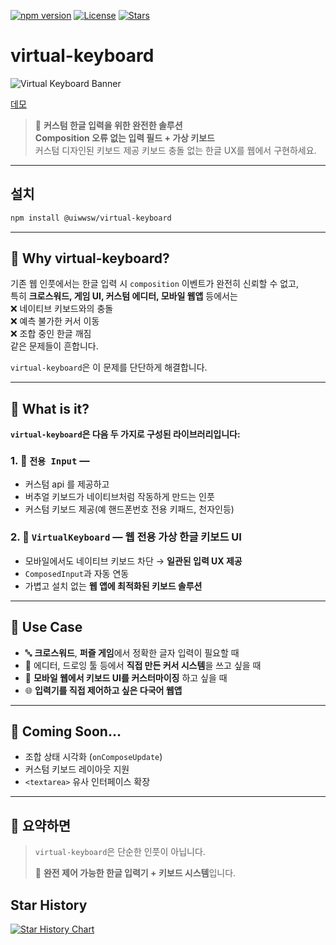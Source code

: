 [![npm version](https://img.shields.io/npm/v/@uiwwsw/virtual-keyboard.svg)](https://www.npmjs.com/package/@uiwwsw/virtual-keyboard)
[![License](https://img.shields.io/github/license/uiwwsw/virtual-keyboard)](https://github.com/uiwwsw/virtual-keyboard/blob/main/LICENSE)
[![Stars](https://img.shields.io/github/stars/uiwwsw/virtual-keyboard?style=flat)](https://github.com/uiwwsw/virtual-keyboard/stargazers)

# virtual-keyboard
![Virtual Keyboard Banner](https://raw.githubusercontent.com/uiwwsw/virtual-keyboard/main/docs/banner.png)


[데모](https://composed-input-y46p.vercel.app/)

> 🧩 **커스텀 한글 입력을 위한 완전한 솔루션**  
> **Composition 오류 없는 입력 필드 + 가상 키보드**  
> 커스텀 디자인된 키보드 제공
> 키보드 충돌 없는 한글 UX를 웹에서 구현하세요.

---

## 설치

```bash
npm install @uiwwsw/virtual-keyboard
```

---

## 🥁 Why virtual-keyboard?

기존 웹 인풋에서는 한글 입력 시 `composition` 이벤트가 완전히 신뢰할 수 없고,  
특히 **크로스워드, 게임 UI, 커스텀 에디터, 모바일 웹앱** 등에서는  
❌ 네이티브 키보드와의 충돌  
❌ 예측 불가한 커서 이동  
❌ 조합 중인 한글 깨짐  
같은 문제들이 흔합니다.

`virtual-keyboard`은 이 문제를 단단하게 해결합니다.

---

## 🧩 What is it?

**`virtual-keyboard`은 다음 두 가지로 구성된 라이브러리입니다:**

### 1. 🧠 `전용 Input` —

- 커스텀 api 를 제공하고
- 버추얼 키보드가 네이티브처럼 작동하게 만드는 인풋
- 커스텀 키보드 제공(예 핸드폰번호 전용 키패드, 천자인등)

### 2. 🎹 `VirtualKeyboard` — 웹 전용 **가상 한글 키보드 UI**

- 모바일에서도 네이티브 키보드 차단 → **일관된 입력 UX 제공**
- `ComposedInput`과 자동 연동
- 가볍고 설치 없는 **웹 앱에 최적화된 키보드 솔루션**

---

## 🎯 Use Case

- 🔤 **크로스워드**, **퍼즐 게임**에서 정확한 글자 입력이 필요할 때
- 🧱 에디터, 드로잉 툴 등에서 **직접 만든 커서 시스템**을 쓰고 싶을 때
- 📱 **모바일 웹에서 키보드 UI를 커스터마이징** 하고 싶을 때
- 🌐 **입력기를 직접 제어하고 싶은 다국어 웹앱**

---

## 🚧 Coming Soon...

- 조합 상태 시각화 (`onComposeUpdate`)
- 커스텀 키보드 레이아웃 지원
- `<textarea>` 유사 인터페이스 확장

---

## 📌 요약하면

> `virtual-keyboard`은 단순한 인풋이 아닙니다.
>
> 🧩 **완전 제어 가능한 한글 입력기 + 키보드 시스템**입니다.

## Star History

[![Star History Chart](https://api.star-history.com/svg?repos=uiwwsw/virtual-keyboard&type=Date)](https://www.star-history.com/#uiwwsw/virtual-keyboard&Date)
